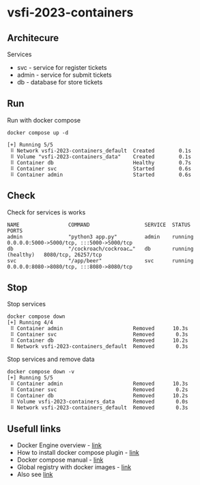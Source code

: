 # vsfi-2023-containers
## Architecure
Services
* svc - service for register tickets
* admin - service for submit tickets
* db - database for store tickets

## Run 
Run with docker compose
```
docker compose up -d 

[+] Running 5/5
 ⠿ Network vsfi-2023-containers_default  Created        0.1s
 ⠿ Volume "vsfi-2023-containers_data"    Created        0.1s
 ⠿ Container db                          Healthy        0.7s
 ⠿ Container svc                         Started        0.6s
 ⠿ Container admin                       Started        0.6s
```

## Check
Check for services is works
```
NAME                COMMAND                  SERVICE  STATUS              PORTS
admin               "python3 app.py"         admin    running             0.0.0.0:5000->5000/tcp, :::5000->5000/tcp
db                  "/cockroach/cockroac…"   db       running (healthy)   8080/tcp, 26257/tcp
svc                 "/app/beer"              svc      running             0.0.0.0:8080->8080/tcp, :::8080->8080/tcp
```

## Stop
Stop services
```
docker compose down
[+] Running 4/4
 ⠿ Container admin                       Removed      10.3s
 ⠿ Container svc                         Removed       0.3s
 ⠿ Container db                          Removed      10.2s
 ⠿ Network vsfi-2023-containers_default  Removed       0.3s
```

Stop services and remove data
```
docker compose down -v
[+] Running 5/5
 ⠿ Container admin                       Removed      10.3s
 ⠿ Container svc                         Removed       0.2s
 ⠿ Container db                          Removed      10.2s
 ⠿ Volume vsfi-2023-containers_data      Removed       0.0s
 ⠿ Network vsfi-2023-containers_default  Removed       0.3s
```

## Usefull links
* Docker Engine overview - [link](https://docs.docker.com/engine/)
* How to install docker compose plugin - [link](https://docs.docker.com/compose/install/linux/)
* Docker compose manual - [link](https://docs.docker.com/compose)
* Global registry with docker images - [link](https://hub.docker.com/) 
* Also see [link](https://helloartsy.com/wp-content/uploads/kids/cats/how-to-draw-a-cat-in-a-box/how-to-draw-a-cat-in-a-box-step-6.jpg)